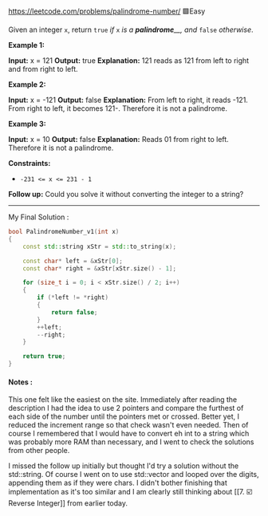 https://leetcode.com/problems/palindrome-number/
🟩Easy

Given an integer `x`, return `true` _if_ `x` _is a_ _**palindrome**__, and_ `false` _otherwise_.

**Example 1:**

**Input:** x = 121
**Output:** true
**Explanation:** 121 reads as 121 from left to right and from right to left.

**Example 2:**

**Input:** x = -121
**Output:** false
**Explanation:** From left to right, it reads -121. From right to left, it becomes 121-. Therefore it is not a palindrome.

**Example 3:**

**Input:** x = 10
**Output:** false
**Explanation:** Reads 01 from right to left. Therefore it is not a palindrome.

**Constraints:**

- `-231 <= x <= 231 - 1`

**Follow up:** Could you solve it without converting the integer to a string?

---

My Final Solution :
```cpp
bool PalindromeNumber_v1(int x)
{
	const std::string xStr = std::to_string(x);

	const char* left = &xStr[0];
	const char* right = &xStr[xStr.size() - 1];

	for (size_t i = 0; i < xStr.size() / 2; i++)
	{
		if (*left != *right)
		{
			return false;
		}
		++left;
		--right;
	}

	return true;
}
```
#### Notes :
This one felt like the easiest on the site. Immediately after reading the description I had the idea to use 2 pointers and compare the furthest of each side of the number until the pointers met or crossed. Better yet, I reduced the increment range so that check wasn't even needed. Then of course I remembered that I would have to convert eh int to a string which was probably more RAM than necessary, and I went to check the solutions from other people.

I missed the follow up initially but thought I'd try a solution without the std::string. Of course I went on to use std::vector<int> and looped over the digits, appending them as if they were chars. I didn't bother finishing that implementation as it's too similar and I am clearly still thinking about [[7. ☑️ Reverse Integer]] from earlier today.